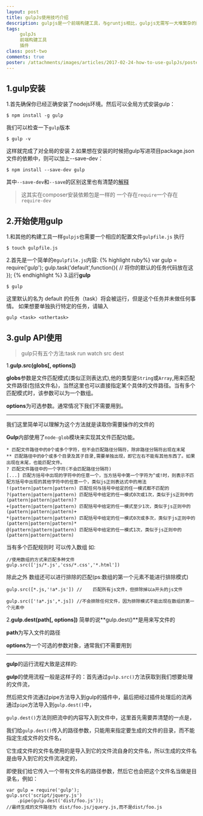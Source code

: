 ```yaml
---
layout: post
title: gulpJs使用技巧介绍
description: gulpjs是一个前端构建工具，与gruntjs相比，gulpjs无需写一大堆繁杂的配置参数，API也非常简单，学习起来也相对容易
tags:
     gulpJs
     前端构建工具
     插件
class: post-two
comments: true
poster: /attachments/images/articles/2017-02-24-how-to-use-gulpJs/poster.png
---
```


## 1.gulp安装
1.首先确保你已经正确安装了nodejs环境。然后可以全局方式安装gulp：
```
$ npm install -g gulp
```
我们可以检查一下`gulp`版本
```
$ gulp -v
```
这样就完成了对全局的安装
2.如果想在安装的时候把gulp写进项目package.json文件的依赖中，则可以加上--save-dev：
```
$ npm install --save-dev gulp
```
其中`--save-dev`和`--save`的区别这里也有清楚的[解释](https://segmentfault.com/q/1010000005163089/a-1020000005164220)
> 这其实在composer安装依赖包是一样的 一个存在`require`一个存在`require-dev`

## 2.开始使用gulp
1.和其他的构建工具一样`gulpjs`也需要一个相应的配置文件`gulpfile.js` 执行
```
$ touch gulpfile.js
```

2.首先是一个简单的e`gulpfile.js`内容:
{% highlight ruby%}
var gulp = require('gulp');
gulp.task('default',function(){
    // 将你的默认的任务代码放在这
});
{% endhighlight %}
3.运行**gulp**
```
$ gulp
```
这里默认的名为 default 的任务（task）将会被运行，但是这个任务并未做任何事情。
如果想要单独执行特定的任务，请输入 
```
gulp <task> <othertask>
```
## 3.gulp API使用

> gulp只有五个方法:task run watch src dest

1.**gulp.src(globs[, options])**

**globs**参数是文件匹配模式(类似正则表达式),他的类型是`String`或`Array`,用来匹配文件路径(包括文件名)，当然这里也可以直接指定某个具体的文件路径。当有多个匹配模式时，该参数可以为一个数组。

**options**为可选参数。通常情况下我们不需要用到。

***

我们这里简单可以理解为这个方法就是读取你需要操作的文件的

**Gulp**内部使用了`node-glob`模块来实现其文件匹配功能。
```php?start_inline=1
* 匹配文件路径中的0个或多个字符，但不会匹配路径分隔符，除非路径分隔符出现在末尾
** 匹配路径中的0个或多个目录及其子目录,需要单独出现，即它左右不能有其他东西了。如果出现在末尾，也能匹配文件。
? 匹配文件路径中的一个字符(不会匹配路径分隔符)
[...] 匹配方括号中出现的字符中的任意一个，当方括号中第一个字符为^或!时，则表示不匹配方括号中出现的其他字符中的任意一个，类似js正则表达式中的用法
!(pattern|pattern|pattern) 匹配任何与括号中给定的任一模式都不匹配的
?(pattern|pattern|pattern) 匹配括号中给定的任一模式0次或1次，类似于js正则中的(pattern|pattern|pattern)?
+(pattern|pattern|pattern) 匹配括号中给定的任一模式至少1次，类似于js正则中的(pattern|pattern|pattern)+
*(pattern|pattern|pattern) 匹配括号中给定的任一模式0次或多次，类似于js正则中的(pattern|pattern|pattern)*
@(pattern|pattern|pattern) 匹配括号中给定的任一模式1次，类似于js正则中的(pattern|pattern|pattern)
```
当有多个匹配规则时 可以传入数组 如:
```php?start_inline=1
//使用数组的方式来匹配多种文件
gulp.src(['js/*.js','css/*.css','*.html'])
```
除此之外 数组还可以进行排除的匹配(ps:数组的第一个元素不能进行排除模式)
```php?start_inline=1
gulp.src([*.js,'!a*.js']) //    匹配所有js文件，但排除掉以a开头的js文件

gulp.src(['!a*.js',*.js]) //不会排除任何文件，因为排除模式不能出现在数组的第一个元素中
```

2.**gulp.dest(path[, options])**
简单的说**gulp.dest()**是用来写文件的

**path**为写入文件的路径

**options**为一个可选的参数对象，通常我们不需要用到

***

**gulp**的运行流程大致是这样的:

**gulp**的使用流程一般是这样子的：首先通过`gulp.src()`方法获取到我们想要处理的文件流，

然后把文件流通过pipe方法导入到gulp的插件中，最后把经过插件处理后的流再通过`pipe`方法导入到`gulp.dest()`中，

`gulp.dest()`方法则把流中的内容写入到文件中，这里首先需要弄清楚的一点是，

我们给`gulp.dest()`传入的路径参数，只能用来指定要生成的文件的目录，而不能指定生成文件的文件名，

它生成文件的文件名使用的是导入到它的文件流自身的文件名，所以生成的文件名是由导入到它的文件流决定的，

即使我们给它传入一个带有文件名的路径参数，然后它也会把这个文件名当做是目录名，例如：
```php?start_inline=1
var gulp = require('gulp');
gulp.src('script/jquery.js')
    .pipe(gulp.dest('dist/foo.js'));
//最终生成的文件路径为 dist/foo.js/jquery.js,而不是dist/foo.js

```